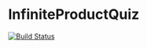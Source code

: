 # InfiniteProductQuiz

[![Build Status](https://github.com/antimon2/InfiniteProductQuiz.jl/actions/workflows/CI.yml/badge.svg?branch=main)](https://github.com/antimon2/InfiniteProductQuiz.jl/actions/workflows/CI.yml?query=branch%3Amain)
